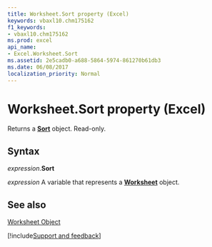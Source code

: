 ```yaml
---
title: Worksheet.Sort property (Excel)
keywords: vbaxl10.chm175162
f1_keywords:
- vbaxl10.chm175162
ms.prod: excel
api_name:
- Excel.Worksheet.Sort
ms.assetid: 2e5cadb0-a688-5864-5974-861270b61db3
ms.date: 06/08/2017
localization_priority: Normal
---
```



# Worksheet.Sort property (Excel)

Returns a  **[Sort](Excel.Sort.md)** object. Read-only.


## Syntax

_expression_.**Sort**

_expression_ A variable that represents a **[Worksheet](Excel.Worksheet.md)** object.


## See also


[Worksheet Object](Excel.Worksheet.md)

[!include[Support and feedback](~/includes/feedback-boilerplate.md)]